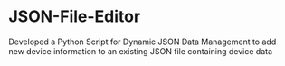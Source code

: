 # JSON-File-Editor
Developed a Python Script for Dynamic JSON Data Management to add new device information to an existing JSON file containing device data
